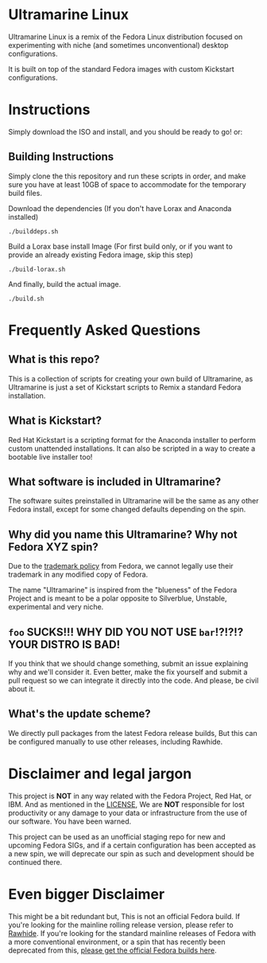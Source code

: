 # Ultramarine Linux
Ultramarine Linux is a remix of the Fedora Linux distribution focused on experimenting with niche (and sometimes unconventional) desktop configurations.

It is built on top of the standard Fedora images with custom Kickstart configurations.

# Instructions 
Simply download the ISO and install, and you should be ready to go! or:
## Building Instructions
Simply clone the this repository and run these scripts in order, and make sure you have at least 10GB of space to accommodate for the temporary build files.

Download the dependencies (If you don't have Lorax and Anaconda installed)
```
./builddeps.sh
```

Build a Lorax base install Image (For first build only, or if you want to provide an already existing Fedora image, skip this step)
```
./build-lorax.sh
```

And finally, build the actual image.
```
./build.sh
```

# Frequently Asked Questions
## What is this repo?
This is a collection of scripts for creating your own build of Ultramarine, as Ultramarine is just a set of Kickstart scripts to Remix a standard Fedora installation.
## What is Kickstart?
Red Hat Kickstart is a scripting format for the Anaconda installer to perform custom unattended installations. It can also be scripted in a way to create a bootable live installer too!
## What software is included in Ultramarine?
The software suites preinstalled in Ultramarine will be the same as any other Fedora install, except for some changed defaults depending on the spin.
## Why did you name this Ultramarine? Why not Fedora XYZ spin?
Due to the [trademark policy](https://fedoraproject.org/wiki/Legal:Trademark_guidelines#Distributing_combinations_of_Fedora_software_with_non-Fedora_or_modified_Fedora_software) from Fedora, we cannot legally use their trademark in any modified copy of Fedora. 

The name "Ultramarine" is inspired from the "blueness" of the Fedora Project and is meant to be a polar opposite to Silverblue, Unstable, experimental and very niche.
## `foo` SUCKS!!! WHY DID YOU NOT USE `bar`!?!?!? YOUR DISTRO IS BAD!
If you think that we should change something, submit an issue explaining why and we'll consider it. Even better, make the fix yourself and submit a pull request so we can integrate it directly into the code. And please, be civil about it. 
## What's the update scheme?
We directly pull packages from the latest Fedora release builds,  But this can be configured manually to use other releases, including Rawhide.
# Disclaimer and legal jargon
This project is **NOT** in any way related with the Fedora Project, Red Hat, or IBM. And as mentioned in the [LICENSE](https://github.com/ultramarine-linux/ultramarine-kickstarts/blob/dabffd92dc18265764e6bd6ff3a3bc11cbab6461/LICENSE), We are **NOT** responsible for lost productivity or any damage to your data or infrastructure from the use of our software. You have been warned.

This project can be used as an unofficial staging repo for new and upcoming Fedora SIGs, and if a certain configuration has been accepted as a new spin, we will deprecate our spin as such and development should be continued there.

# Even bigger Disclaimer
This might be a bit redundant but, This is not an official Fedora build. If you're looking for the mainline rolling release version, please refer to [Rawhide](https://fedoraproject.org/wiki/Releases/Rawhide).
If you're looking for the standard mainline releases of Fedora with a more conventional environment, or a spin that has recently been deprecated from this, [please get the official Fedora builds here](https://getfedora.org/).